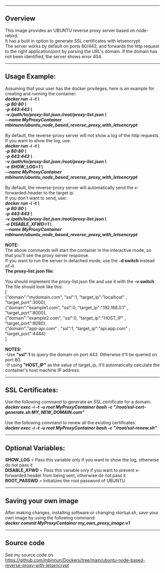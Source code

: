 -----------------------
Overview
-----------------------
This image provides an UBUNTU reverse proxy server based on node-rebird.<br/>
It has a built in option to generate SSL certificates with letsencrypt.<br/>
The server works by default on ports 80/443, and forwards the http request to the right application/port by parsing the URL's domain. If the domain has not been identified, the server shows error 404.

-----------------------
Usage Example:
-----------------------
Assuming that your user has the docker privileges, here is an example for creating and running the container:<br/>
***docker run -i -t \\<br/>
-p 80:80 \\<br/>
-p 443:443 \\<br/>
-v /path/to/proxy-list.json:/root/proxy-list.json \\<br/>
--name MyProxyContainer mbinunn/ubuntu_node_based_reverse_proxy_with_letsencrypt***<br/>
<br/>
By default, the reverse-proxy server will not show a log of the http requests.<br/>
If you want to show the log, use:<br/>
***docker run -i -t \\<br/>
-p 80:80 \\<br/>
-p 443:443 \\<br/>
-v /path/to/proxy-list.json:/root/proxy-list.json \\<br/>
-e SHOW_LOG=1 \\<br/>
--name MyProxyContainer mbinunn/ubuntu_node_based_reverse_proxy_with_letsencrypt***<br/>
<br/>
By default, the reverse-proxy server will automatically send the x-forwarded-header to the target ip.<br/>
If you don't want to send, use:<br/>
***docker run -i -t \\<br/>
-p 80:80 \\<br/>
-p 443:443 \\<br/>
-v /path/to/proxy-list.json:/root/proxy-list.json \\<br/>
-e DISABLE_XFWD=1 \\<br/>
--name MyProxyContainer mbinunn/ubuntu_node_based_reverse_proxy_with_letsencrypt***<br/>
<br/>
**NOTE:**<br/>
The above commands will start the container in the interactive mode, so that you'll see the proxy server response.<br/>
If you want to run the server in detached mode, use the **-d switch** instead of **-i**.
<br/>
**The proxy-list.json file:**<br/><br/>
You should implement the proxy-list.json file and use it with the **-v switch**. The file should look like this:<br/>
[<br/>
  {"domain":"mydomain.com", "ssl":1, "target_ip":"localhost"   , "target_port":3000},<br/>
  {"domain":"example1.com", "ssl":0, "target_ip":"192.168.0.1" , "target_port":8000},<br/>
  {"domain":"example2.com", "ssl":0, "target_ip":"HOST_IP"     , "target_port":8080},<br/>
  {"domain":"app-api.com" , "ssl":1, "target_ip":"api.app.com" , "target_port":4444}<br/>
]<br/>
<br/>
**NOTES:**<br/>
-Use **"ssl":1** to query the domain on port 443. Otherwise it'll be queried on port 80.<br/>
-If using **"HOST_IP"** as the value of target_ip, it'll automatically calculate the container's host machine IP address.<br/>

-----------------------
SSL Certificates:
-----------------------
Use the following command to generate an SSL certificate for a domain:<br/>
***docker exec -i -t -u root MyProxyContainer bash -c "/root/ssl-cert-generate.sh MY_NEW_DOMAIN.com"***<br/>
<br/>
Use the following command to renew all the existing certificates:<br/>
***docker exec -i -t -u root MyProxyContainer bash -c "/root/ssl-renew.sh"***<br/>

-----------------------
Optional Variables:
-----------------------
**SHOW_LOG** = Pass this variable only if you want to show the log, otherwise do not pass it<br/>
**DISABLE_XFWD** = Pass this variable only if you want to prevent x-forwarded header from being sent, otherwise do not pass it<br/>
**ROOT_PASSWD** = Initializes the root password of UBUNTU<br/> 

-----------------------
Saving your own image
-----------------------
After making changes, installing software or changing *startup.sh*, save your own image by using the following command:<br/>
***docker commit MyProxyContainer my_own_proxy_image:v1***<br/>

-----------------------
Source code
-----------------------
See my source code on https://github.com/mbinnun/Dockers/tree/main/ubuntu-node-based-reverse-proxy-with-letsencrypt
